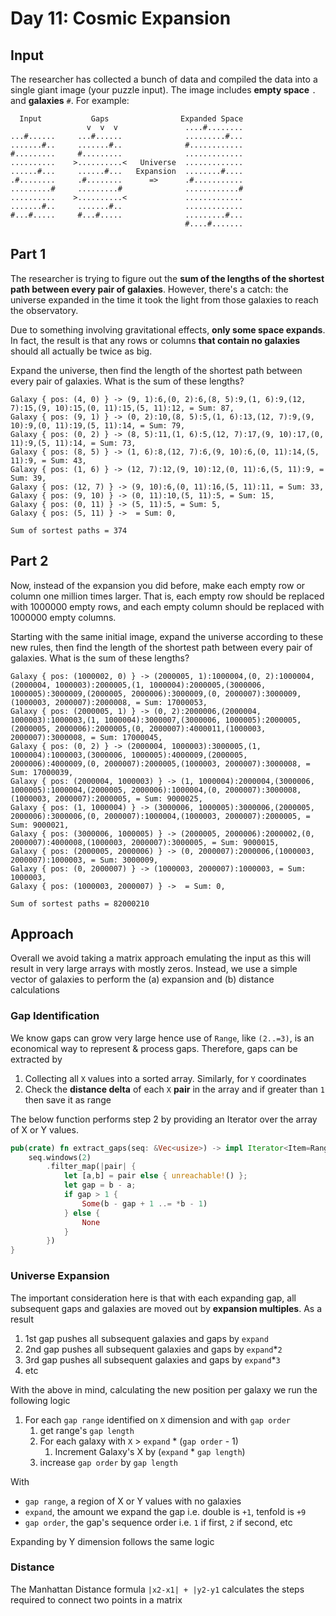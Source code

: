 # Day 11: Cosmic Expansion

## Input
The researcher has collected a bunch of data and compiled the data into a single giant image (your puzzle input). The image includes **empty space** `.` and **galaxies** `#`. For example:
```
  Input           Gaps                Expanded Space
                 v  v  v               ....#........
...#......     ...#......              .........#...
.......#..     .......#..              #............
#.........     #.........              .............
..........    >..........<   Universe  .............
......#...     ......#...   Expansion  ........#....
.#........     .#........      =>      .#...........
.........#     .........#              ............#
..........    >..........<             .............
.......#..     .......#..              .............
#...#.....     #...#.....              .........#...
                                       #....#.......
```
## Part 1
The researcher is trying to figure out the **sum of the lengths of the shortest path between every pair of galaxies**. However, there's a catch: the universe expanded in the time it took the light from those galaxies to reach the observatory.

Due to something involving gravitational effects, **only some space expands**. In fact, the result is that any rows or columns **that contain no galaxies** should all actually be twice as big.

Expand the universe, then find the length of the shortest path between every pair of galaxies. What is the sum of these lengths?
```
Galaxy { pos: (4, 0) } -> (9, 1):6,(0, 2):6,(8, 5):9,(1, 6):9,(12, 7):15,(9, 10):15,(0, 11):15,(5, 11):12, = Sum: 87,
Galaxy { pos: (9, 1) } -> (0, 2):10,(8, 5):5,(1, 6):13,(12, 7):9,(9, 10):9,(0, 11):19,(5, 11):14, = Sum: 79,
Galaxy { pos: (0, 2) } -> (8, 5):11,(1, 6):5,(12, 7):17,(9, 10):17,(0, 11):9,(5, 11):14, = Sum: 73,
Galaxy { pos: (8, 5) } -> (1, 6):8,(12, 7):6,(9, 10):6,(0, 11):14,(5, 11):9, = Sum: 43,
Galaxy { pos: (1, 6) } -> (12, 7):12,(9, 10):12,(0, 11):6,(5, 11):9, = Sum: 39,
Galaxy { pos: (12, 7) } -> (9, 10):6,(0, 11):16,(5, 11):11, = Sum: 33,
Galaxy { pos: (9, 10) } -> (0, 11):10,(5, 11):5, = Sum: 15,
Galaxy { pos: (0, 11) } -> (5, 11):5, = Sum: 5,
Galaxy { pos: (5, 11) } ->  = Sum: 0,

Sum of sortest paths = 374
```
## Part 2
Now, instead of the expansion you did before, make each empty row or column one million times larger. That is, each empty row should be replaced with 1000000 empty rows, and each empty column should be replaced with 1000000 empty columns.

Starting with the same initial image, expand the universe according to these new rules, then find the length of the shortest path between every pair of galaxies. What is the sum of these lengths?
```
Galaxy { pos: (1000002, 0) } -> (2000005, 1):1000004,(0, 2):1000004,(2000004, 1000003):2000005,(1, 1000004):2000005,(3000006, 1000005):3000009,(2000005, 2000006):3000009,(0, 2000007):3000009,(1000003, 2000007):2000008, = Sum: 17000053,
Galaxy { pos: (2000005, 1) } -> (0, 2):2000006,(2000004, 1000003):1000003,(1, 1000004):3000007,(3000006, 1000005):2000005,(2000005, 2000006):2000005,(0, 2000007):4000011,(1000003, 2000007):3000008, = Sum: 17000045,
Galaxy { pos: (0, 2) } -> (2000004, 1000003):3000005,(1, 1000004):1000003,(3000006, 1000005):4000009,(2000005, 2000006):4000009,(0, 2000007):2000005,(1000003, 2000007):3000008, = Sum: 17000039,
Galaxy { pos: (2000004, 1000003) } -> (1, 1000004):2000004,(3000006, 1000005):1000004,(2000005, 2000006):1000004,(0, 2000007):3000008,(1000003, 2000007):2000005, = Sum: 9000025,
Galaxy { pos: (1, 1000004) } -> (3000006, 1000005):3000006,(2000005, 2000006):3000006,(0, 2000007):1000004,(1000003, 2000007):2000005, = Sum: 9000021,
Galaxy { pos: (3000006, 1000005) } -> (2000005, 2000006):2000002,(0, 2000007):4000008,(1000003, 2000007):3000005, = Sum: 9000015,
Galaxy { pos: (2000005, 2000006) } -> (0, 2000007):2000006,(1000003, 2000007):1000003, = Sum: 3000009,
Galaxy { pos: (0, 2000007) } -> (1000003, 2000007):1000003, = Sum: 1000003,
Galaxy { pos: (1000003, 2000007) } ->  = Sum: 0,

Sum of sortest paths = 82000210
```
## Approach
Overall we avoid taking a matrix approach emulating the input as this will result in very large arrays with mostly zeros. Instead, we use a simple vector of galaxies to perform the (a) expansion and (b) distance calculations
### Gap Identification
We know gaps can grow very large hence use of `Range`, like `(2..=3)`, is an economical way to represent & process gaps.
Therefore, gaps can be extracted by 
1. Collecting all `X` values into a sorted array. Similarly, for `Y` coordinates
2. Check the **distance delta** of each `X` **pair** in the array and if greater than `1` then save it as range

The below function performs step 2 by providing an Iterator over the array of X or Y values.
```rust
pub(crate) fn extract_gaps(seq: &Vec<usize>) -> impl Iterator<Item=RangeInclusive<usize>> + '_ {
    seq.windows(2)
        .filter_map(|pair| {
            let [a,b] = pair else { unreachable!() };
            let gap = b - a;
            if gap > 1 {
                Some(b - gap + 1 ..= *b - 1)
            } else {
                None
            }
        })
}
```
### Universe Expansion
The important consideration here is that with each expanding gap, all subsequent gaps and galaxies are moved out by **expansion multiples**. As a result
1. 1st gap pushes all subsequent galaxies and gaps by `expand`
2. 2nd gap pushes all subsequent galaxies and gaps by `expand`*`2`
3. 3rd gap pushes all subsequent galaxies and gaps by `expand`*`3`
4. etc

With the above in mind, calculating the new position per galaxy we run the following logic
1. For each `gap range` identified on `X` dimension and with `gap order`
    1. get range's `gap length`
    2. For each galaxy with `X` > `expand` * (`gap order` - 1)
         1. Increment Galaxy's X by (`expand` * `gap length`)
    3. increase `gap order` by `gap length`

With
* `gap range`, a region of X or Y values with no galaxies 
* `expand`, the amount we expand the gap i.e. double is `+1`, tenfold is `+9`
* `gap order`, the gap's sequence order i.e. `1` if first, `2` if second, etc

Expanding by Y dimension follows the same logic
### Distance
The Manhattan Distance formula `|x2-x1| + |y2-y1` calculates the steps required to connect two points in a matrix
